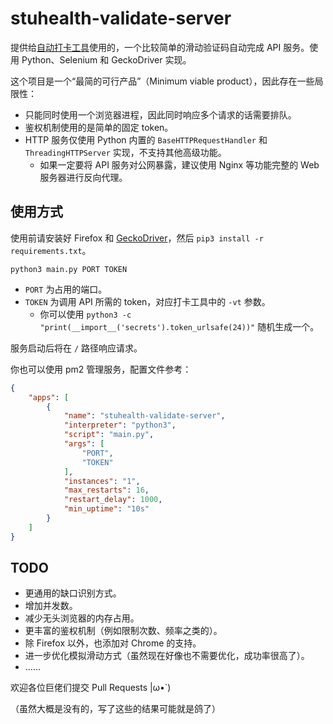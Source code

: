 # stuhealth-validate-server

提供给[自动打卡工具](https://github.com/SO-JNU/stuhealth)使用的，一个比较简单的滑动验证码自动完成 API 服务。使用 Python、Selenium 和 GeckoDriver 实现。

这个项目是一个“最简的可行产品”（Minimum viable product），因此存在一些局限性：

* 只能同时使用一个浏览器进程，因此同时响应多个请求的话需要排队。
* 鉴权机制使用的是简单的固定 token。
* HTTP 服务仅使用 Python 内置的 `BaseHTTPRequestHandler` 和 `ThreadingHTTPServer` 实现，不支持其他高级功能。
    * 如果一定要将 API 服务对公网暴露，建议使用 Nginx 等功能完整的 Web 服务器进行反向代理。

## 使用方式

使用前请安装好 Firefox 和 [GeckoDriver](https://github.com/mozilla/geckodriver)，然后 `pip3 install -r requirements.txt`。

`python3 main.py PORT TOKEN`

* `PORT` 为占用的端口。
* `TOKEN` 为调用 API 所需的 token，对应打卡工具中的 `-vt` 参数。
    * 你可以使用 `python3 -c "print(__import__('secrets').token_urlsafe(24))"` 随机生成一个。

服务启动后将在 `/` 路径响应请求。

你也可以使用 pm2 管理服务，配置文件参考：

```json
{
    "apps": [
        {
            "name": "stuhealth-validate-server",
            "interpreter": "python3",
            "script": "main.py",
            "args": [
                "PORT",
                "TOKEN"
            ],
            "instances": "1",
            "max_restarts": 16,
            "restart_delay": 1000,
            "min_uptime": "10s"
        }
    ]
}
```

## TODO

* 更通用的缺口识别方式。
* 增加并发数。
* 减少无头浏览器的内存占用。
* 更丰富的鉴权机制（例如限制次数、频率之类的）。
* 除 Firefox 以外，也添加对 Chrome 的支持。
* 进一步优化模拟滑动方式（虽然现在好像也不需要优化，成功率很高了）。
* ……

欢迎各位巨佬们提交 Pull Requests |ω•`)

（虽然大概是没有的，写了这些的结果可能就是鸽了）